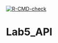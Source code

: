 [![R-CMD-check](https://github.com/ketchup-boy/Lab5_API/actions/workflows/R-CMD-check.yaml/badge.svg)](https://github.com/ketchup-boy/Lab5_API/actions/workflows/R-CMD-check.yaml)
# Lab5_API
